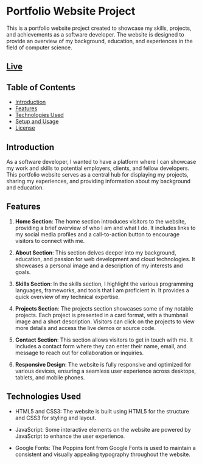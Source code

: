 # Portfolio Website Project

This is a portfolio website project created to showcase my skills, projects, and achievements as a software developer. The website is designed to provide an overview of my background, education, and experiences in the field of computer science.


## [Live](https://apprenant.vercel.app) 

## Table of Contents
- [Introduction](#introduction)
- [Features](#features)
- [Technologies Used](#technologies-used)
- [Setup and Usage](#setup-and-usage)
- [License](#license)

## Introduction

As a software developer, I wanted to have a platform where I can showcase my work and skills to potential employers, clients, and fellow developers. This portfolio website serves as a central hub for displaying my projects, sharing my experiences, and providing information about my background and education.

## Features

1. **Home Section**: The home section introduces visitors to the website, providing a brief overview of who I am and what I do. It includes links to my social media profiles and a call-to-action button to encourage visitors to connect with me.

2. **About Section**: This section delves deeper into my background, education, and passion for web development and cloud technologies. It showcases a personal image and a description of my interests and goals.

3. **Skills Section**: In the skills section, I highlight the various programming languages, frameworks, and tools that I am proficient in. It provides a quick overview of my technical expertise.

4. **Projects Section**: The projects section showcases some of my notable projects. Each project is presented in a card format, with a thumbnail image and a short description. Visitors can click on the projects to view more details and access the live demos or source code.

5. **Contact Section**: This section allows visitors to get in touch with me. It includes a contact form where they can enter their name, email, and message to reach out for collaboration or inquiries.

6. **Responsive Design**: The website is fully responsive and optimized for various devices, ensuring a seamless user experience across desktops, tablets, and mobile phones.

## Technologies Used

- HTML5 and CSS3: The website is built using HTML5 for the structure and CSS3 for styling and layout.

- JavaScript: Some interactive elements on the website are powered by JavaScript to enhance the user experience.

- Google Fonts: The Poppins font from Google Fonts is used to maintain a consistent and visually appealing typography throughout the website.
